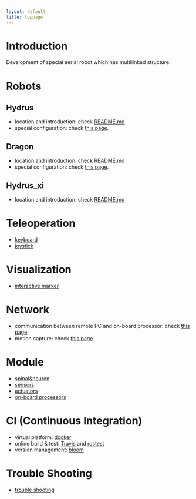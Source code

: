 ```yaml
---
layout: default
title: toppage
---
```


# Introduction
Development of special aerial robot which has multilinked structure.

# Robots

## Hydrus

   - location and introduction: check [README.md](https://github.com/tongtybj/aerial_robot/blob/master/robots/hydrus/README.md)
   - special configuration: check [this page](hydrus).

## Dragon 

   - location and introduction: check [README.md](https://github.com/tongtybj/aerial_robot/blob/master/robots/dragon/README.md)
   - special configuration: check [this page](dragon).

## Hydrus_xi

   - location and introduction: check [README.md](https://github.com/tongtybj/aerial_robot/blob/master/robots/hydrus_xi/README.md)
  
# Teleoperation
   - [keyboard](keyboard)
   - [joystick](joystick)
   
# Visualization
   - [interactive marker](interactive_marker)

# Network
   - communication between remote PC and on-board processor: check [this page](network)
   - motion capture: check [this page](Motion-Capture)

# Module
- [spinal&neuron](mcu)
- [sensors](sensors)
- [actuators](actuators)
- [on-board processors](onboard_procesors)

# CI (Continuous Integration) 
- virtual platform: [docker](docker)
- online build & test: [Travis](travis) and [rostest](rostest)
- version management: [bloom](bloom)

# Trouble Shooting
- [trouble shooting](trouble_shooting)